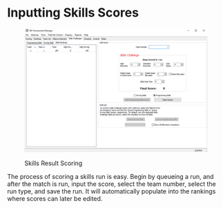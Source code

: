 # Inputting Skills Scores

<figure><img src="../../../../.gitbook/assets/Skills scoring.png" alt=""><figcaption><p>Skills Result Scoring</p></figcaption></figure>

The process of scoring a skills run is easy. Begin by queueing a run, and after the match is run, input the score, select the team number, select the run type, and save the run. It will automatically populate into the rankings where scores can later be edited.&#x20;

